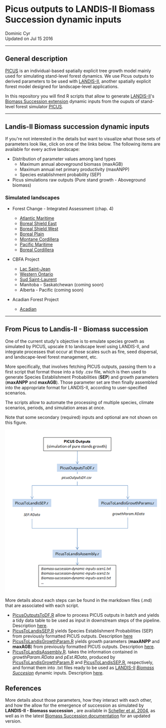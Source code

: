 # Picus outputs to LANDIS-II Biomass Succession dynamic inputs
Dominic Cyr  
Updated on Jul 15 2016

-------

## General description

[PICUS][3] is an individual-based spatially explicit tree growth model mainly used for simulating stand-level forest dynamics. We use Picus outputs to derived parameters to be used with [LANDIS-II][1], another spatially explicit forest model designed for landscape-level applications.

In this repository you will find R scripts that allow to generate [LANDIS-II][1]'s [Biomass Succession extension][2] dynamic inputs from the ouputs of stand-level forest simulator [PICUS][3].

-------

## Landis-II Biomass succession dynamic inputs

If you're not interested in the details but want to visualize what those sets of parameters look like, click on one of the links below. The following items are available for every active landscape:

+ Distribution of parameter values among land types
    + Maximum annual aboveground biomass (maxAGB)
    + Maximum annual net primary productivity (maxANPP)
    + Species establishment probability (SEP)
+ Picus simulations raw outputs (Pure stand growth - Aboveground biomass)

### Simulated landscapes

+ Forest Change - Integrated Assessment (chap. 4)
    + [Atlantic Maritime][13]
    + [Boreal Shield East][14]
    + [Boreal Shield West][15]
    + [Boreal Plain][16]
    + [Montane Cordillera][17]
    + [Pacific Maritime][20]
    + [Boreal Cordillera][21]
    
+ CBFA Project
    + [Lac Saint-Jean][18]
    + [Western Ontario][19]
    + [Sud Saint-Laurent][22]
    + Manitoba - Saskatchewan (coming soon)
    + Alberta - Pacific (coming soon)

+ Acadian Forest Project
    + [Acadian][12]

-------

## From Picus to Landis-II - Biomass succession 


One of the current study's objective is to emulate species growth as simulated by PICUS, upscale it to landscape level using LANDIS-II, and integrate processes that occur at those scales such as fire, seed dispersal, and landscape-level forest management, etc.

More specifically, that involves fetching PICUS outputs, passing them to a first script that format those into a tidy .csv file, which is then used to generate Species Establishment Probabilities (__SEP__) and growth parameters (__maxANPP__ and __maxAGB__). Those parameter set are then finally assembled into the appropriate format for LANDIS-II, according to user-specified scenarios.

The scripts allow to automate the processing of multiple species, climate scenarios, periods, and simulation areas at once.

Note that some secondary (required) inputs and optional are not shown on this figure.


![plot of chunk PicusToLandisWorkflow](figure/PicusToLandisWorkflow.png)


More details about each steps can be found in the markdown files (.md) that are associated with each script.

+ [PicusOutputsToDF.R][4] allow to process PICUS outputs in batch and yields a tidy data table to be used as input in downstream steps of the pipeline. Description [here][5].
+ [PicusToLandisSEP.R][6] yields Species Establishment Probabilities (SEP) from previously formatted PICUS outputs. Description [here][7]
+ [PicusToLandisGrowthParam.R][8] yields growth parameters (**maxANPP** and **maxAGB**) from previously formatted PICUS outputs. Description [here][9].
+ [PicusToLandisAssembly.R][10]. takes the information contained in *growthParam.RData* and *pEst.RData*, produced by [PicusToLandisGrowthParam.R][8] and [PicusToLandisSEP.R][6], respectively, and format them into .txt files ready to be used as [LANDIS-II][1] [*Biomass Succesion*][2] dynamic inputs. Description [here][11].



## References

More details about those parameters, how they interact with each other, and how the allow for the emergence of succession as simulated by **LANDIS-II - Biomass succession** , are available in [Scheller et al. 2004](http://landscape.forest.wisc.edu/PDF/Scheller_Mladenoff2004_EM.pdf), as well as in the latest [Biomass Succession documentation](http://www.landis-ii.org/extensions/biomass-succession) for an updated version.

[1]: http://www.landis-ii.org/
[2]: http://www.landis-ii.org/extensions/biomass-succession
[3]: http://www.wabo.boku.ac.at/en/waldbau/forschung/fachgebiete/waldoekosystemmodellierung/dynamische-oekosystemmodelle/picus/
[4]: http://github.com/dcyr/Landis-II-SCF/blob/master/PicusOutputsToDF.R
[5]: http://github.com/dcyr/Landis-II-SCF/blob/master/PicusOutputsToDF.md
[6]: http://github.com/dcyr/Landis-II-SCF/blob/master/PicusToLandisSEP.R
[7]: http://github.com/dcyr/Landis-II-SCF/blob/master/PicusToLandisSEP.md
[8]: http://github.com/dcyr/Landis-II-SCF/blob/master/PicusToLandisGrowthParam.R
[9]: http://github.com/dcyr/Landis-II-SCF/blob/master/PicusToLandisGrowthParam.md
[10]: http://github.com/dcyr/Landis-II-SCF/blob/master/PicusToLandisAssembly.R
[11]: http://github.com/dcyr/Landis-II-SCF/blob/master/PicusToLandisAssembly.md
[12]: https://github.com/dcyr/PicusToLandisIIBiomassSuccession/blob/master/paramViz/ParamDistribution_Acadian.md
[13]: https://github.com/dcyr/PicusToLandisIIBiomassSuccession/blob/master/paramViz/ParamDistribution_AM.md
[14]: https://github.com/dcyr/PicusToLandisIIBiomassSuccession/blob/master/paramViz/ParamDistribution_BSE.md
[15]: https://github.com/dcyr/PicusToLandisIIBiomassSuccession/blob/master/paramViz/ParamDistribution_BSW.md
[16]: https://github.com/dcyr/PicusToLandisIIBiomassSuccession/blob/master/paramViz/ParamDistribution_BP.md
[17]: https://github.com/dcyr/PicusToLandisIIBiomassSuccession/blob/master/paramViz/ParamDistribution_MC.md
[18]: https://github.com/dcyr/PicusToLandisIIBiomassSuccession/blob/master/paramViz/ParamDistribution_LSJ.md
[19]: https://github.com/dcyr/PicusToLandisIIBiomassSuccession/blob/master/paramViz/ParamDistribution_WestON.md
[20]: https://github.com/dcyr/PicusToLandisIIBiomassSuccession/blob/master/paramViz/ParamDistribution_PM.md
[21]: https://github.com/dcyr/PicusToLandisIIBiomassSuccession/blob/master/paramViz/ParamDistribution_BC.md
[22]: https://github.com/dcyr/PicusToLandisIIBiomassSuccession/blob/master/paramViz/ParamDistribution_SudStl.md
